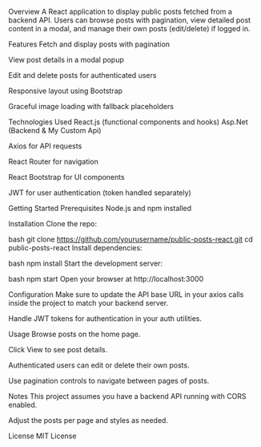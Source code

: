 Overview
A React application to display public posts fetched from a backend API. Users can browse posts with pagination, view detailed post content in a modal, and manage their own posts (edit/delete) if logged in.

Features
Fetch and display posts with pagination

View post details in a modal popup

Edit and delete posts for authenticated users

Responsive layout using Bootstrap

Graceful image loading with fallback placeholders

Technologies Used
React.js (functional components and hooks)
Asp.Net (Backend & My Custom Api)

Axios for API requests

React Router for navigation

React Bootstrap for UI components

JWT for user authentication (token handled separately)

Getting Started
Prerequisites
Node.js and npm installed

Installation
Clone the repo:

bash
git clone https://github.com/yourusername/public-posts-react.git
cd public-posts-react
Install dependencies:

bash
npm install
Start the development server:

bash
npm start
Open your browser at http://localhost:3000

Configuration
Make sure to update the API base URL in your axios calls inside the project to match your backend server.

Handle JWT tokens for authentication in your auth utilities.

Usage
Browse posts on the home page.

Click View to see post details.

Authenticated users can edit or delete their own posts.

Use pagination controls to navigate between pages of posts.

Notes
This project assumes you have a backend API running with CORS enabled.

Adjust the posts per page and styles as needed.

License
MIT License
